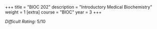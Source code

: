 +++
title = "BIOC 202"
description = "Introductory Medical Biochemistry"
weight = 1
[extra]
course = "BIOC"
year = 3
+++

*Difficult Rating:* 5/10
